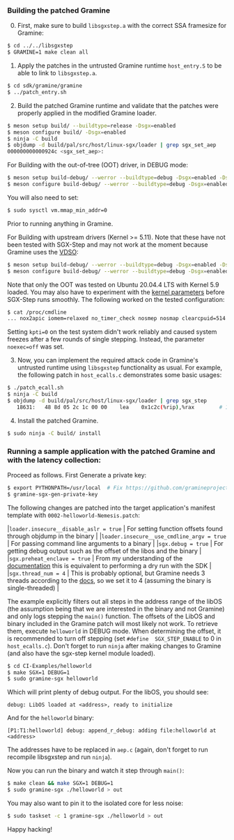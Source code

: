 ### Building the patched Gramine

0. First, make sure to build `libsgxstep.a` with the correct SSA framesize for Gramine:

```bash
$ cd ../../libsgxstep
$ GRAMINE=1 make clean all
```

1. Apply the patches in the untrusted Gramine runtime `host_entry.S` to be able to link to `libsgxstep.a`.

```bash
$ cd sdk/gramine/gramine
$ ../patch_entry.sh
```

2. Build the patched Gramine runtime and validate that the patches were properly applied in the modified Gramine loader.

```bash
$ meson setup build/ --buildtype=release -Dsgx=enabled
$ meson configure build/ -Dsgx=enabled
$ ninja -C build
$ objdump -d build/pal/src/host/linux-sgx/loader | grep sgx_set_aep
000000000000924c <sgx_set_aep>:
```

For Building with the out-of-tree (OOT) driver, in DEBUG mode:
```bash
$ meson setup build-debug/ --werror --buildtype=debug -Dsgx=enabled -Dsgx_driver=oot -Dsgx_driver_include_path=<sgx-step folder>/kernel/linux-sgx-driver
$ meson configure build-debug/ --werror --buildtype=debug -Dsgx=enabled -Dsgx_driver=oot -Dsgx_driver_include_path=<sgx-step folder>/kernel/linux-sgx-driver
```

You will also need to set:
```bash
$ sudo sysctl vm.mmap_min_addr=0
```
Prior to running anything in Gramine.


For Building with upstream drivers (Kernel >= 5.11). Note that these have not been tested with SGX-Step and may not work at the moment because Gramine uses the [VDSO](https://github.com/jovanbulck/sgx-step#0-system-requirements):

```bash
$ meson setup build-debug/ --werror --buildtype=debug -Dsgx=enabled -Dsgx_driver=upstream
$ meson configure build-debug/ --werror --buildtype=debug -Dsgx=enabled -Dsgx_driver=upstream
```

Note that only the OOT was tested on Ubuntu 20.04.4 LTS with Kernel 5.9 loaded. You may also have to experiment with the [kernel parameters](https://github.com/jovanbulck/sgx-step#0-system-requirements) before SGX-Step runs smoothly. The following worked on the tested configuration:

```bash
$ cat /proc/cmdline
... nox2apic iomem=relaxed no_timer_check nosmep nosmap clearcpuid=514 isolcpus=1 noexec=off nmi_watchdog=0 rcuupdate.rcu_cpu_stall_suppress=1 msr.allow_writes=on intel_idle.max_cstate=1 processor.max_cstate=1 dis_ucode_ldr vt.handoff=7
```

Setting `kpti=0` on the test system didn't work reliably and caused system freezes after a few rounds of single stepping. Instead, the parameter `noexec=off` was set.


3. Now, you can implement the required attack code in Gramine's untrusted
runtime using `libsgxstep` functionality as usual. For example, the following
patch in `host_ecalls.c` demonstrates some basic usages:

```bash
$ ./patch_ecall.sh
$ ninja -C build
$ objdump -d build/pal/src/host/linux-sgx/loader | grep sgx_step
   18631:	48 8d 05 2c 1c 00 00 	lea    0x1c2c(%rip),%rax        # 1a264 <sgx_step_aep_trampoline>
```

4. Install the patched Gramine.


```bash
$ sudo ninja -C build/ install
```
### Running a sample application with the patched Gramine and with the latency collection:

Proceed as follows. First Generate a private key:

```bash
$ export PYTHONPATH=/usr/local  # Fix https://github.com/gramineproject/gramine/issues/492
$ gramine-sgx-gen-private-key
```

The following changes are patched into the target application's manifest template with `0002-helloworld-Nemesis.patch`:

|`loader.insecure__disable_aslr = true`      | For setting function offsets found through objdump in the binary                                                  | 
|`loader.insecure__use_cmdline_argv = true`  | For passing command line arguments to a binary                                                                    |
|`sgx.debug = true`                          | For getting debug output such as the offset of the libos and the binary                                           |
|`sgx.preheat_enclave = true`                | From my understanding of the [documentation](https://gramine.readthedocs.io/en/latest/manifest-syntax.html#pre-heating-enclave) this is equivalent to performing a dry run with the SDK            |
|`sgx.thread_num = 4`                        | This is probably optional, but Gramine needs 3 threads according to the [docs](https://gramine.readthedocs.io/en/latest/manifest-syntax.html#number-of-threads-deprecated-syntax), so we set it to 4 (assuming the binary is single-threaded) |


The example explicitly filters out all steps in the address range of the libOS (the assumption being that we are interested in the binary and not Gramine) and only logs stepping the `main()` function. The offsets of the LibOS and binary included in the Gramine patch will most likely not work. To retrieve them, execute `helloworld` in DEBUG mode. When determining the offset, it is recommended to turn off stepping (set `#define  SGX_STEP_ENABLE` to 0 in `host_ecalls.c`). Don't forget to run `ninja` after making changes to Gramine (and also have the sgx-step kernel module loaded).

```bash
$ cd CI-Examples/helloworld
$ make SGX=1 DEBUG=1
$ sudo gramine-sgx helloworld
```
Which will print plenty of debug output. For the libOS, you should see:

```
debug: LibOS loaded at <address>, ready to initialize
```
And for the `helloworld` binary:

```
[P1:T1:helloworld] debug: append_r_debug: adding file:helloworld at <address>
```

The addresses have to be replaced in `aep.c` (again, don't forget to run recompile libsgxstep and run `ninja`).

Now you can run the binary and watch it step through `main()`:

```bash
$ make clean && make SGX=1 DEBUG=1
$ sudo gramine-sgx ./helloworld > out
```

You may also want to pin it to the isolated core for less noise:
```bash
$ sudo taskset -c 1 gramine-sgx ./helloworld > out
```

Happy hacking!
